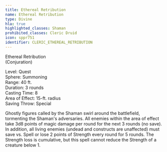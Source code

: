 ```yaml
---
title: Ethereal Retribution
name: Ethereal Retribution
type: Divine
hla: true
highlighted_classes: Shaman
prohibited_classes: Cleric Druid
icon: sppr751
identifier: CLERIC_ETHEREAL_RETRIBUTION
---
```

Ethereal Retribution  
(Conjuration)  
  
Level: Quest  
Sphere: Summoning  
Range: 40 ft.  
Duration: 3 rounds  
Casting Time: 8  
Area of Effect: 15-ft. radius   
Saving Throw: Special  
  
Ghostly figures called by the Shaman swirl around the battlefield, tormenting the Shaman's adversaries. All enemies within the area of effect take 3d8 points of magic damage per round for the next 3 rounds (no save). In addition, all living enemies (undead and constructs are unaffected) must save vs. Spell or lose 2 points of Strength every round for 5 rounds. The Strength loss is cumulative, but this spell cannot reduce the Strength of a creature below 1.  
